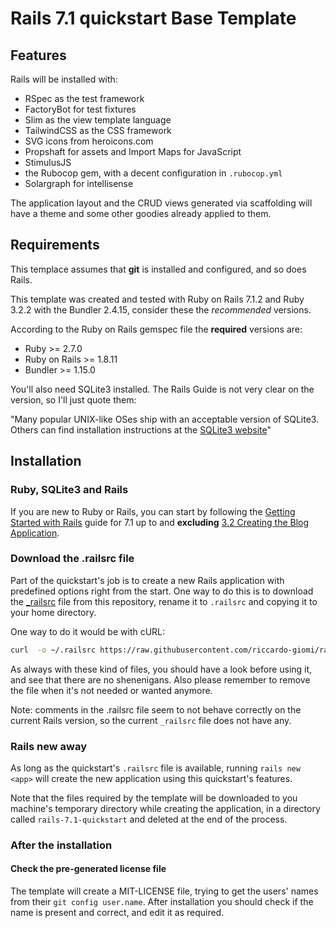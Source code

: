 # Rails 7.1 quickstart Base Template

## Features

Rails will be installed with:

- RSpec as the test framework
- FactoryBot for test fixtures
- Slim as the view template language
- TailwindCSS as the CSS framework
- SVG icons from heroicons.com
- Propshaft for assets and Import Maps for JavaScript
- StimulusJS
- the Rubocop gem, with a decent configuration in `.rubocop.yml`
- Solargraph for intellisense

The application layout and the CRUD views generated via scaffolding will have a
theme and some other goodies already applied to them.

## Requirements

This templace assumes that **git** is installed and configured, and so does
Rails.

This template was created and tested with Ruby on Rails 7.1.2 and Ruby 3.2.2
with the Bundler 2.4.15, consider these the _recommended_ versions.

According to the Ruby on Rails gemspec file the **required** versions are:

- Ruby >= 2.7.0
- Ruby on Rails >= 1.8.11
- Bundler >= 1.15.0

You'll also need SQLite3 installed. The Rails Guide is not very clear on the
version, so I'll just quote them:

"Many popular UNIX-like OSes ship with an acceptable version of SQLite3. Others
can find installation instructions at the [SQLite3
website](https://www.sqlite.org/)"

## Installation

### Ruby, SQLite3 and Rails

If you are new to Ruby or Rails, you can start by following the
[Getting Started with Rails](https://guides.rubyonrails.org/v7.1/getting_started.html)
guide for 7.1 up to and **excluding**
[3.2 Creating the Blog Application](https://guides.rubyonrails.org/v7.1/getting_started.html#creating-the-blog-application).

### Download the .railsrc file

Part of the quickstart's job is to create a new Rails application with predefined options right from the start.
One way to do this is to download the [\_railsrc](./_railsrc) file from this
repository, rename it to `.railsrc` and copying it to your home directory.

One way to do it would be with cURL:

```bash
curl  -o ~/.railsrc https://raw.githubusercontent.com/riccardo-giomi/rails-7.1-quickstart/master/templates/base/_railsrc
```

As always with these kind of files, you should have a look before using it, and
see that there are no shenenigans. Also please remember to remove the file when
it's not needed or wanted anymore.

Note: comments in the .railsrc file seem to not behave correctly on the current
Rails version, so the current `_railsrc` file does not have any.

### Rails new away

As long as the quickstart's `.railsrc` file is available, running `rails new <app>`
will create the new application using this quickstart's features.

Note that the files required by the template will be downloaded to you machine's
temporary directory while creating the application, in a directory called
`rails-7.1-quickstart` and deleted at the end of the process.

### After the installation

#### Check the pre-generated license file

The template will create a MIT-LICENSE file, trying to get the users' names from
their `git config user.name`. After installation you should check if the name is
present and correct, and edit it as required.
